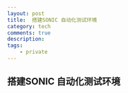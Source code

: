 ```yaml
---
layout: post
title:  搭建SONIC 自动化测试环境
category: tech 
comments: true
description: 
tags:
    - private 
---
```


## 搭建SONIC 自动化测试环境



